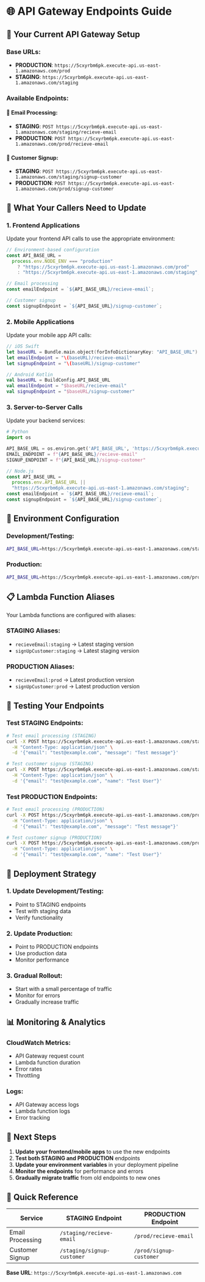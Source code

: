 # 🌐 API Gateway Endpoints Guide

## 🎯 **Your Current API Gateway Setup**

### **Base URLs:**

- **PRODUCTION**: `https://5cxyrbm6pk.execute-api.us-east-1.amazonaws.com/prod`
- **STAGING**: `https://5cxyrbm6pk.execute-api.us-east-1.amazonaws.com/staging`

### **Available Endpoints:**

#### **📧 Email Processing:**

- **STAGING**: `POST https://5cxyrbm6pk.execute-api.us-east-1.amazonaws.com/staging/recieve-email`
- **PRODUCTION**: `POST https://5cxyrbm6pk.execute-api.us-east-1.amazonaws.com/prod/recieve-email`

#### **👤 Customer Signup:**

- **STAGING**: `POST https://5cxyrbm6pk.execute-api.us-east-1.amazonaws.com/staging/signup-customer`
- **PRODUCTION**: `POST https://5cxyrbm6pk.execute-api.us-east-1.amazonaws.com/prod/signup-customer`

## 🔄 **What Your Callers Need to Update**

### **1. Frontend Applications**

Update your frontend API calls to use the appropriate environment:

```javascript
// Environment-based configuration
const API_BASE_URL =
  process.env.NODE_ENV === "production"
    ? "https://5cxyrbm6pk.execute-api.us-east-1.amazonaws.com/prod"
    : "https://5cxyrbm6pk.execute-api.us-east-1.amazonaws.com/staging";

// Email processing
const emailEndpoint = `${API_BASE_URL}/recieve-email`;

// Customer signup
const signupEndpoint = `${API_BASE_URL}/signup-customer`;
```

### **2. Mobile Applications**

Update your mobile app API calls:

```swift
// iOS Swift
let baseURL = Bundle.main.object(forInfoDictionaryKey: "API_BASE_URL") as? String ?? ""
let emailEndpoint = "\(baseURL)/recieve-email"
let signupEndpoint = "\(baseURL)/signup-customer"
```

```kotlin
// Android Kotlin
val baseURL = BuildConfig.API_BASE_URL
val emailEndpoint = "$baseURL/recieve-email"
val signupEndpoint = "$baseURL/signup-customer"
```

### **3. Server-to-Server Calls**

Update your backend services:

```python
# Python
import os

API_BASE_URL = os.environ.get('API_BASE_URL', 'https://5cxyrbm6pk.execute-api.us-east-1.amazonaws.com/staging')
EMAIL_ENDPOINT = f"{API_BASE_URL}/recieve-email"
SIGNUP_ENDPOINT = f"{API_BASE_URL}/signup-customer"
```

```javascript
// Node.js
const API_BASE_URL =
  process.env.API_BASE_URL ||
  "https://5cxyrbm6pk.execute-api.us-east-1.amazonaws.com/staging";
const emailEndpoint = `${API_BASE_URL}/recieve-email`;
const signupEndpoint = `${API_BASE_URL}/signup-customer`;
```

## 🎯 **Environment Configuration**

### **Development/Testing:**

```bash
API_BASE_URL=https://5cxyrbm6pk.execute-api.us-east-1.amazonaws.com/staging
```

### **Production:**

```bash
API_BASE_URL=https://5cxyrbm6pk.execute-api.us-east-1.amazonaws.com/prod
```

## 📋 **Lambda Function Aliases**

Your Lambda functions are configured with aliases:

### **STAGING Aliases:**

- `recieveEmail:staging` → Latest staging version
- `signUpCustomer:staging` → Latest staging version

### **PRODUCTION Aliases:**

- `recieveEmail:prod` → Latest production version
- `signUpCustomer:prod` → Latest production version

## 🔧 **Testing Your Endpoints**

### **Test STAGING Endpoints:**

```bash
# Test email processing (STAGING)
curl -X POST https://5cxyrbm6pk.execute-api.us-east-1.amazonaws.com/staging/recieve-email \
  -H "Content-Type: application/json" \
  -d '{"email": "test@example.com", "message": "Test message"}'

# Test customer signup (STAGING)
curl -X POST https://5cxyrbm6pk.execute-api.us-east-1.amazonaws.com/staging/signup-customer \
  -H "Content-Type: application/json" \
  -d '{"email": "test@example.com", "name": "Test User"}'
```

### **Test PRODUCTION Endpoints:**

```bash
# Test email processing (PRODUCTION)
curl -X POST https://5cxyrbm6pk.execute-api.us-east-1.amazonaws.com/prod/recieve-email \
  -H "Content-Type: application/json" \
  -d '{"email": "test@example.com", "message": "Test message"}'

# Test customer signup (PRODUCTION)
curl -X POST https://5cxyrbm6pk.execute-api.us-east-1.amazonaws.com/prod/signup-customer \
  -H "Content-Type: application/json" \
  -d '{"email": "test@example.com", "name": "Test User"}'
```

## 🚀 **Deployment Strategy**

### **1. Update Development/Testing:**

- Point to STAGING endpoints
- Test with staging data
- Verify functionality

### **2. Update Production:**

- Point to PRODUCTION endpoints
- Use production data
- Monitor performance

### **3. Gradual Rollout:**

- Start with a small percentage of traffic
- Monitor for errors
- Gradually increase traffic

## 📊 **Monitoring & Analytics**

### **CloudWatch Metrics:**

- API Gateway request count
- Lambda function duration
- Error rates
- Throttling

### **Logs:**

- API Gateway access logs
- Lambda function logs
- Error tracking

## 🎯 **Next Steps**

1. **Update your frontend/mobile apps** to use the new endpoints
2. **Test both STAGING and PRODUCTION** endpoints
3. **Update your environment variables** in your deployment pipeline
4. **Monitor the endpoints** for performance and errors
5. **Gradually migrate traffic** from old endpoints to new ones

## 🔗 **Quick Reference**

| Service          | STAGING Endpoint           | PRODUCTION Endpoint     |
| ---------------- | -------------------------- | ----------------------- |
| Email Processing | `/staging/recieve-email`   | `/prod/recieve-email`   |
| Customer Signup  | `/staging/signup-customer` | `/prod/signup-customer` |

**Base URL**: `https://5cxyrbm6pk.execute-api.us-east-1.amazonaws.com`

